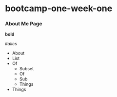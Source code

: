 # bootcamp-one-week-one

### About Me Page

**bold**

_italics_

- About
- List
- Of
  - Subset
  - Of 
  - Sub
  - Things
- Things


